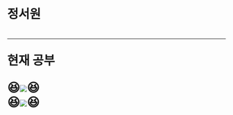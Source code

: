 <h1>정서원<h1>
<hr>
  
현재 공부


😆![](https://img.shields.io/badge/HTML5-CSS3-blue)😆<br>
😆![](https://img.shields.io/badge/web-javascript-green)😆<br>
